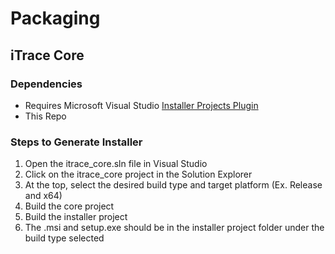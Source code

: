# Packaging
## iTrace Core
### Dependencies
- Requires Microsoft Visual Studio [Installer Projects Plugin](https://marketplace.visualstudio.com/items?itemName=VisualStudioClient.MicrosoftVisualStudio2017InstallerProjects)
- This Repo
### Steps to Generate Installer
1. Open the itrace_core.sln file in Visual Studio
2. Click on the itrace_core project in the Solution Explorer
3. At the top, select the desired build type and target platform (Ex. Release and x64)
4. Build the core project
5. Build the installer project
6. The .msi and setup.exe should be in the installer project folder under the build type selected 
